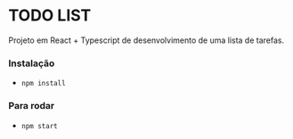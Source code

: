 # TODO LIST

Projeto em React + Typescript de desenvolvimento de uma lista de tarefas.

### Instalação
- `npm install`

### Para rodar
- `npm start`
